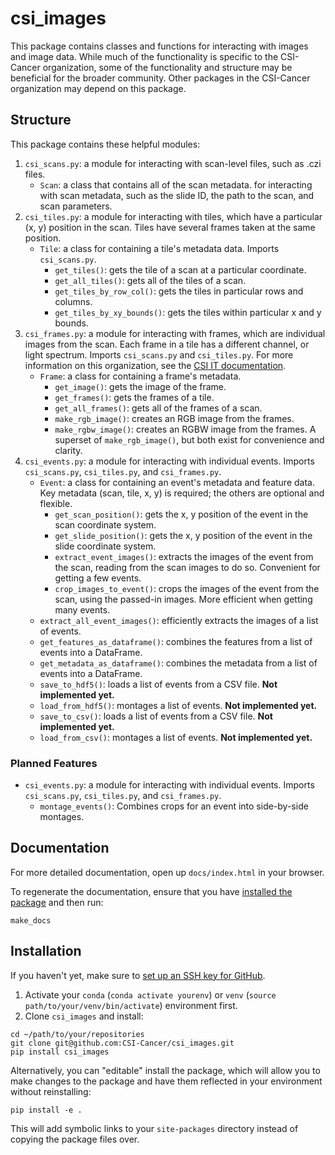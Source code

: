 # csi_images

This package contains classes and functions for interacting with images and image data.
While much of the functionality is specific to the CSI-Cancer organization, some of the
functionality and structure may be beneficial for the broader community.
Other packages in the CSI-Cancer organization may depend on this package.

## Structure

This package contains these helpful modules:

1. `csi_scans.py`: a module for interacting with scan-level files, such as .czi files.
    * `Scan`: a class that contains all of the scan metadata. for interacting with scan
      metadata, such as the slide ID, the path to the scan, and scan parameters.
2. `csi_tiles.py`: a module for interacting with tiles, which have a particular (x, y)
   position in the scan. Tiles have several frames taken at the same position.
    * `Tile`: a class for containing a tile's metadata data. Imports `csi_scans.py`.
        * `get_tiles()`: gets the tile of a scan at a particular coordinate.
        * `get_all_tiles()`: gets all of the tiles of a scan.
        * `get_tiles_by_row_col()`: gets the tiles in particular rows and columns.
        * `get_tiles_by_xy_bounds()`: gets the tiles within particular x and y bounds.
5. `csi_frames.py`: a module for interacting with frames, which are individual images
   from the scan. Each frame in a tile has a different channel, or light spectrum.
   Imports `csi_scans.py` and `csi_tiles.py`. For more information on this organization,
   see the [CSI IT documentation](https://uscedu.sharepoint.com/sites/CSIITSoftware).
    * `Frame`: a class for containing a frame's metadata.
        * `get_image()`: gets the image of the frame.
        * `get_frames()`: gets the frames of a tile.
        * `get_all_frames()`: gets all of the frames of a scan.
        * `make_rgb_image()`: creates an RGB image from the frames.
        * `make_rgbw_image()`: creates an RGBW image from the frames. A superset of
          `make_rgb_image()`, but both exist for convenience and clarity.
6. `csi_events.py`: a module for interacting with individual events. Imports
   `csi_scans.py`, `csi_tiles.py`, and `csi_frames.py`.
    * `Event`: a class for containing an event's metadata and feature data. Key metadata
      (scan, tile, x, y) is required; the others are optional and flexible.
        * `get_scan_position()`: gets the x, y position of the event in the scan
          coordinate system.
        * `get_slide_position()`: gets the x, y position of the event in the slide
          coordinate system.
        * `extract_event_images()`: extracts the images of the event from the scan,
          reading from the scan images to do so. Convenient for getting a few events.
        * `crop_images_to_event()`: crops the images of the event from the scan, using
          the passed-in images. More efficient when getting many events.
    * `extract_all_event_images()`: efficiently extracts the images of a list of events.
    * `get_features_as_dataframe()`: combines the features from a list of events into a
      DataFrame.
    * `get_metadata_as_dataframe()`: combines the metadata from a list of events into a
      DataFrame.
    * `save_to_hdf5()`: loads a list of events from a CSV file. **Not implemented yet.**
    * `load_from_hdf5()`: montages a list of events. **Not implemented yet.**
    * `save_to_csv()`: loads a list of events from a CSV file. **Not implemented yet.**
    * `load_from_csv()`: montages a list of events. **Not implemented yet.**

### Planned Features

* `csi_events.py`: a module for interacting with individual events. Imports
  `csi_scans.py`, `csi_tiles.py`, and `csi_frames.py`.
    * `montage_events()`: Combines crops for an event into side-by-side montages.

## Documentation

For more detailed documentation, open up `docs/index.html` in your browser.

To regenerate the documentation, ensure that you
have [installed the package](#installation) and then run:

```commandline
make_docs
```

## Installation

If you haven't yet, make sure
to [set up an SSH key for GitHub](https://docs.github.com/en/authentication/connecting-to-github-with-ssh/generating-a-new-ssh-key-and-adding-it-to-the-ssh-agent).

1. Activate your `conda` (`conda activate yourenv`) or
   `venv` (`source path/to/your/venv/bin/activate`) environment first.
2. Clone `csi_images` and install:

```commandline
cd ~/path/to/your/repositories
git clone git@github.com:CSI-Cancer/csi_images.git
pip install csi_images
```

Alternatively, you can "editable" install the package, which will allow you to make
changes to the package and have them reflected in your environment without reinstalling:

```commandline
pip install -e .
```

This will add symbolic links to your `site-packages` directory instead of copying the
package files over.
